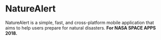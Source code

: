 # NatureAlert
NatureAlert is a simple, fast, and cross-platform mobile application that aims to help users prepare for natural disasters.
**For NASA SPACE APPS 2018.**

